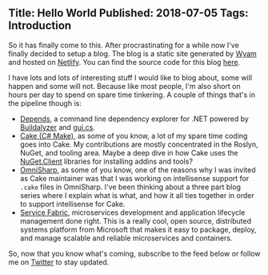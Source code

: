 Title: Hello World
Published: 2018-07-05
Tags: Introduction
---
So it has finally come to this. After procrastinating for a while now I've finally decided to setup a blog. The blog is a static site generated by [Wyam](https://wyam.io/) and hosted on [Netlify](https://www.netlify.com/). You can find the source code for this blog [here](https://github.com/mholo65/mholo65).

I have lots and lots of interesting stuff I would like to blog about, some will happen and some will not. Because like most people, I'm also short on hours per day to spend on spare time tinkering. A couple of things that's in the pipeline though is:
* [Depends](https://github.com/mholo65/depends), a command line dependency explorer for .NET powered by [Buildalyzer](https://github.com/daveaglick/Buildalyzer) and [gui.cs](https://github.com/migueldeicaza/gui.cs).
* [Cake (C# Make)](https://cakebuild.net/), as some of you know, a lot of my spare time coding goes into Cake. My contributions are mostly concentrated in the Roslyn, NuGet, and tooling area. Maybe a deep dive in how Cake uses the [NuGet.Client](https://github.com/NuGet/NuGet.Client/) libraries for installing addins and tools?
* [OmniSharp](http://www.omnisharp.net/), as some of you know, one of the reasons why I was invited as Cake maintainer was that I was working on intellisense support for `.cake` files in OmniSharp. I've been thinking about a three part blog series where I explain what is what, and how it all ties together in order to support intellisense for Cake.
* [Service Fabric](https://docs.microsoft.com/en-us/azure/service-fabric/), microservices development and application lifecycle management done right. This is a really cool, open source, distributed systems platform from Microsoft that makes it easy to package, deploy, and manage scalable and reliable microservices and containers.

So, now that you know what's coming, subscribe to the feed below or follow me on [Twitter](https://twitter.com/mholo65) to stay updated.
